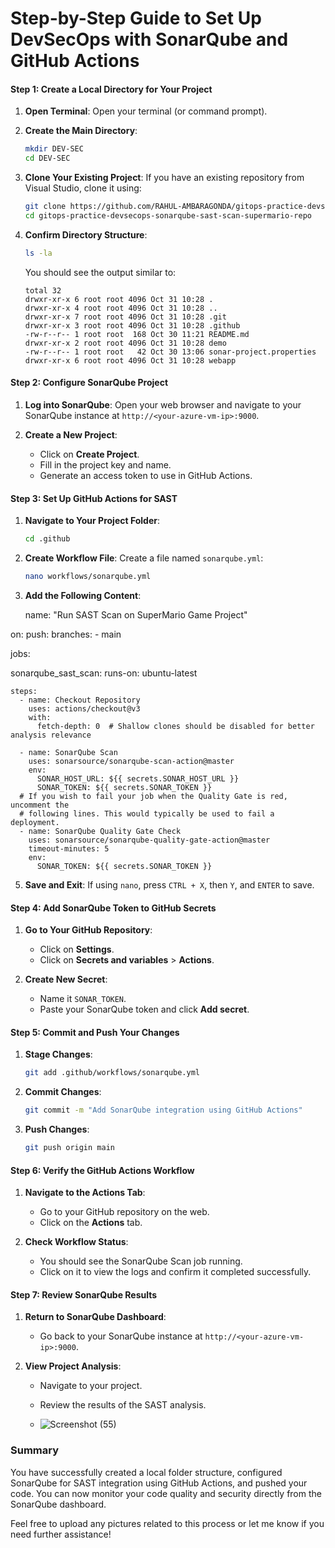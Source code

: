 # Step-by-Step Guide to Set Up DevSecOps with SonarQube and GitHub Actions

#### Step 1: Create a Local Directory for Your Project

1. **Open Terminal**: Open your terminal (or command prompt).

2. **Create the Main Directory**:
   ```bash
   mkdir DEV-SEC
   cd DEV-SEC
   ```

3. **Clone Your Existing Project**:
   If you have an existing repository from Visual Studio, clone it using:
   ```bash
   git clone https://github.com/RAHUL-AMBARAGONDA/gitops-practice-devsecops-sonarqube-sast-scan-supermario-repo.git
   cd gitops-practice-devsecops-sonarqube-sast-scan-supermario-repo
   ```

4. **Confirm Directory Structure**:
   ```bash
   ls -la
   ```
   You should see the output similar to:
   ```plaintext
   total 32
   drwxr-xr-x 6 root root 4096 Oct 31 10:28 .
   drwxr-xr-x 4 root root 4096 Oct 31 10:28 ..
   drwxr-xr-x 7 root root 4096 Oct 31 10:28 .git
   drwxr-xr-x 3 root root 4096 Oct 31 10:28 .github
   -rw-r--r-- 1 root root  168 Oct 30 11:21 README.md
   drwxr-xr-x 2 root root 4096 Oct 31 10:28 demo
   -rw-r--r-- 1 root root   42 Oct 30 13:06 sonar-project.properties
   drwxr-xr-x 6 root root 4096 Oct 31 10:28 webapp
   ```

#### Step 2: Configure SonarQube Project

1. **Log into SonarQube**:
   Open your web browser and navigate to your SonarQube instance at `http://<your-azure-vm-ip>:9000`.

2. **Create a New Project**:
   - Click on **Create Project**.
   - Fill in the project key and name.
   - Generate an access token to use in GitHub Actions.

#### Step 3: Set Up GitHub Actions for SAST

1. **Navigate to Your Project Folder**:
   ```bash
   cd .github
   ```

2. **Create Workflow File**:
   Create a file named `sonarqube.yml`:
   ```bash
   nano workflows/sonarqube.yml
   ```

3. **Add the Following Content**:

    name: "Run SAST Scan on SuperMario Game Project"

on:
  push:
    branches:
      - main
  
jobs:

  sonarqube_sast_scan:
    runs-on: ubuntu-latest

    steps:
      - name: Checkout Repository
        uses: actions/checkout@v3
        with:
          fetch-depth: 0  # Shallow clones should be disabled for better analysis relevance

      - name: SonarQube Scan
        uses: sonarsource/sonarqube-scan-action@master
        env:
          SONAR_HOST_URL: ${{ secrets.SONAR_HOST_URL }}
          SONAR_TOKEN: ${{ secrets.SONAR_TOKEN }}
      # If you wish to fail your job when the Quality Gate is red, uncomment the
      # following lines. This would typically be used to fail a deployment.
      - name: SonarQube Quality Gate Check
        uses: sonarsource/sonarqube-quality-gate-action@master
        timeout-minutes: 5
        env:
          SONAR_TOKEN: ${{ secrets.SONAR_TOKEN }}
  
5. **Save and Exit**:
   If using `nano`, press `CTRL + X`, then `Y`, and `ENTER` to save.

#### Step 4: Add SonarQube Token to GitHub Secrets

1. **Go to Your GitHub Repository**:
   - Click on **Settings**.
   - Click on **Secrets and variables** > **Actions**.

2. **Create New Secret**:
   - Name it `SONAR_TOKEN`.
   - Paste your SonarQube token and click **Add secret**.

#### Step 5: Commit and Push Your Changes

1. **Stage Changes**:
   ```bash
   git add .github/workflows/sonarqube.yml
   ```

2. **Commit Changes**:
   ```bash
   git commit -m "Add SonarQube integration using GitHub Actions"
   ```

3. **Push Changes**:
   ```bash
   git push origin main
   ```

#### Step 6: Verify the GitHub Actions Workflow

1. **Navigate to the Actions Tab**:
   - Go to your GitHub repository on the web.
   - Click on the **Actions** tab.

2. **Check Workflow Status**:
   - You should see the SonarQube Scan job running.
   - Click on it to view the logs and confirm it completed successfully.

#### Step 7: Review SonarQube Results

1. **Return to SonarQube Dashboard**:
   - Go back to your SonarQube instance at `http://<your-azure-vm-ip>:9000`.

2. **View Project Analysis**:
   - Navigate to your project.
   - Review the results of the SAST analysis.
  
   - ![Screenshot (55)](https://github.com/user-attachments/assets/3b78ac3b-63c0-44c1-94ab-1b6197b20e51)


### Summary

You have successfully created a local folder structure, configured SonarQube for SAST integration using GitHub Actions, and pushed your code. You can now monitor your code quality and security directly from the SonarQube dashboard.

Feel free to upload any pictures related to this process or let me know if you need further assistance!

